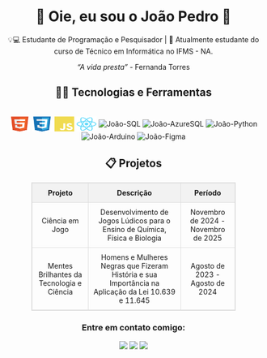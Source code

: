 <h1 align="center">👋 Oie, eu sou o João Pedro 💙</h1>

<p align="center" style="display: inline_block">
💡💻 Estudante de Programação e Pesquisador  | 📍 Atualmente estudante do curso de Técnico em Informática no IFMS - NA.
</p>

<p align="center">
  <em>“A vida presta”</em> - Fernanda Torres
</p>
<h2 align="center">👩‍💻 Tecnologias e Ferramentas</h2>

<div align="center" style="display: inline_block"><br/>
  <img align="center" alt="João-HTML" height="30" width="40" src="https://raw.githubusercontent.com/devicons/devicon/master/icons/html5/html5-original.svg">
  <img align="center" alt="João-CSS" height="30" width="40" src="https://raw.githubusercontent.com/devicons/devicon/master/icons/css3/css3-original.svg">
  <img align="center" alt="João-JS" height="30" width="40" src="https://raw.githubusercontent.com/devicons/devicon/master/icons/javascript/javascript-plain.svg">
  <img align="center" alt="João-React" height="30" width="40" src="https://raw.githubusercontent.com/devicons/devicon/master/icons/react/react-original.svg">
  <img align="center" alt="João-SQL" height="30" width="40" src="https://cdn.jsdelivr.net/gh/devicons/devicon/icons/postgresql/postgresql-original.svg"/>
  <img align="center" alt="João-AzureSQL" height="30" width="40" src="https://cdn.jsdelivr.net/gh/devicons/devicon@latest/icons/azuresqldatabase/azuresqldatabase-original.svg"/>
  <img align="center" alt="João-Python" height="30" width="40" src="https://cdn.jsdelivr.net/gh/devicons/devicon/icons/python/python-original.svg"/>
  <img align="center" alt="João-Arduino" height="30" width="40" src="https://cdn.jsdelivr.net/gh/devicons/devicon/icons/arduino/arduino-original.svg"/>
    <img align="center" alt="João-Figma" height="30" width="40" src="https://cdn.jsdelivr.net/gh/devicons/devicon/icons/figma/figma-original.svg"/>
</div>

<h2 align="center">📋 Projetos</h2>

<div align="center">
  <table style="width:80%; text-align: center; margin: auto; border-collapse: collapse; border: 1px solid #ddd;">
    <thead>
      <tr style="background-color: #f2f2f2;">
        <th style="padding: 10px; border: 1px solid #ddd;">Projeto</th>
        <th style="padding: 10px; border: 1px solid #ddd;">Descrição</th>
        <th style="padding: 10px; border: 1px solid #ddd;">Período</th>
      </tr>
    </thead>
    <tbody>
       <tr>
        <td style="padding: 10px; border: 1px solid #ddd;">Ciência em Jogo</td>
        <td style="padding: 10px; border: 1px solid #ddd;">Desenvolvimento de Jogos Lúdicos para o Ensino de Química, Física e Biologia</td>
        <td style="padding: 10px; border: 1px solid #ddd;">Novembro de 2024 - Novembro de 2025</td>
      </tr>
      <tr>
        <td style="padding: 10px; border: 1px solid #ddd;">Mentes Brilhantes da Tecnologia e Ciência</td>
        <td style="padding: 10px; border: 1px solid #ddd;">Homens e Mulheres Negras que Fizeram História e sua Importância na Aplicação da Lei 10.639 e 11.645</td>
        <td style="padding: 10px; border: 1px solid #ddd;">Agosto de 2023 - Agosto de 2024</td>
      </tr>
    </tbody>
  </table>
</div>

  <h3  align="center"">Entre em contato comigo:</h3>

<div align="center">
  <a href="https://www.instagram.com/srx_joao/" target="_blank"><img src="https://img.shields.io/badge/-Instagram-%23E4405F?style=for-the-badge&logo=instagram&logoColor=white" target="_blank"></a>
  <a href="mailto:srxjoao1@gmail.com"><img src="https://img.shields.io/badge/-Gmail-%23333?style=for-the-badge&logo=gmail&logoColor=white" target="_blank"></a>
  <a href="https://www.linkedin.com/in/srxjoao1/" target="_blank"><img src="https://img.shields.io/badge/-LinkedIn-%230077B5?style=for-the-badge&logo=linkedin&logoColor=white" target="_blank"></a>
</div>
